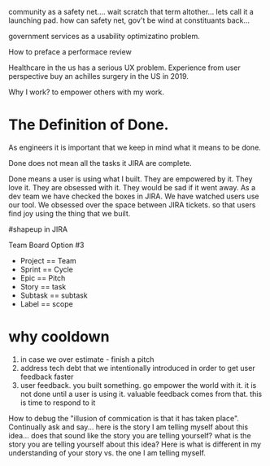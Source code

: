 community as a safety net.... wait scratch that term altother... lets call it a launching pad. how can safety net, gov't be wind at constituants back...

government services as a usability optimizatino problem.

How to preface a performace review

Healthcare in the us has a serious UX problem. Experience from user perspective buy an achilles surgery in the US in 2019.

Why I work? to empower others with my work.

# The Definition of Done.

As engineers it is important that we keep in mind what it means to be done.

Done does not mean all the tasks it JIRA are complete.

Done means a user is using what I built. They are empowered by it. They love it. They are obsessed with it. They would be sad if it went away. As a dev team we have checked the boxes in JIRA. We have watched users use our tool. We obsessed over the space between JIRA tickets. so that users find joy using the thing that we built.

#shapeup in JIRA

Team Board Option #3

- Project == Team
- Sprint == Cycle
- Epic == Pitch
- Story == task
- Subtask == subtask
- Label == scope

# why cooldown

1. in case we over estimate - finish a pitch
2. address tech debt that we intentionally introduced in order to get user feedback faster
3. user feedback. you built something. go empower the world with it. it is not done until a user is using it. valuable feedback comes from that. this is time to respond to it

How to debug the "illusion of commication is that it has taken place". Continually ask and say... here is the story I am telling myself about this idea... does that sound like the story you are telling yourself? what is the story you are telling yourself about this idea? Here is what is different in my understanding of your story vs. the one I am telling myself. 
